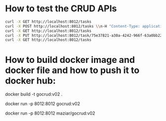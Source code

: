 # How to test the CRUD APIs

```bash
curl -X GET http://localhost:8012/tasks
curl -X POST http://localhost:8012/tasks \\n-H "Content-Type: application/json" \\n-d '{"title": "Study for exams", "status":"pending"}'
curl -X GET http://localhost:8012/tasks
curl -X PUT http://localhost:8012/task/75e37821-a30a-4242-966f-63a0bb22bf8b -H "Content-Type: application/json" -d '{"title": "Study for exams", "status":"complete"}'
curl -X GET http://localhost:8012/tasks
```

# How to build docker image and docker file and how to push it to docker hub:
docker build -t gocrud:v02 .

docker run -p 8012:8012 gocrud:v02

docker run -p 8012:8012 maziar/gocrud:v02
